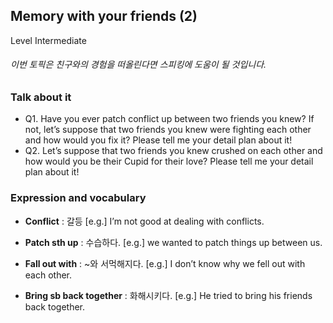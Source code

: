 ## Memory with your friends (2)
Level Intermediate
###### 이번 토픽은 친구와의 경험을 떠올린다면 스피킹에 도움이 될 것입니다.

### Talk about it
- Q1. Have you ever patch conflict up between two friends you knew? If not, let’s suppose that two friends you knew were fighting each other and how would you fix it? Please tell me your detail plan about it!- Q2. Let’s suppose that two friends you knew crushed on each other and how would you be their Cupid for their love? Please tell me your detail plan about it!
### Expression and vocabulary
- **Conflict** : 갈등
[e.g.] I’m not good at dealing with conflicts.

- **Patch sth up** : 수습하다.
[e.g.] we wanted to patch things up between us.

- **Fall out with** : ~와 서먹해지다.
[e.g.] I don’t know why we fell out with each other.

- **Bring sb back together** : 화해시키다.
[e.g.] He tried to bring his friends back together.


